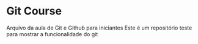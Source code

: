# Git Course

Arquivo da aula de Git e Github para iniciantes
Este é um repositório teste para mostrar a funcionalidade do git


